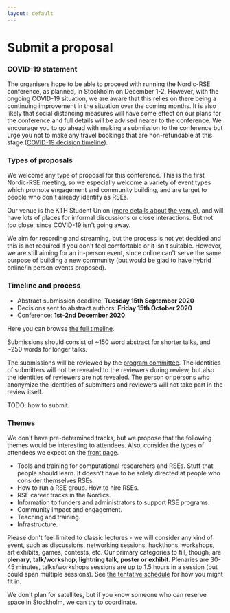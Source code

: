 ```yaml
---
layout: default
---
```


# Submit a proposal


### COVID-19 statement

The organisers hope to be able to proceed with running
the Nordic-RSE conference, as planned, in Stockholm on December 1-2.
However, with the ongoing COVID-19 situation, we are aware that this relies on
there being a continuing improvement in the situation over the coming months.
It is also likely that social distancing measures will have some effect on our
plans for the conference and full details will be advised nearer to the
conference. We encourage you to go ahead with making a submission to the
conference but urge you not to make any travel bookings that are non-refundable
at this stage ([COVID-19 decision timeline](/conference/timeline/)).


### Types of proposals

We welcome any type of proposal for this conference.  This is the
first Nordic-RSE meeting, so we especially welcome a variety of event
types which promote engagement and community building, and are target
to people who don't already identify as RSEs.

Our venue is the KTH Student Union ([more details about the venue](/conference/practical/#venue)),
and will have lots of places for
informal discussions or close interactions.  But not *too* close,
since COVID-19 isn't going away.

We aim for recording and streaming, but the process is not yet decided
and this is not required if you don't feel comfortable or it isn't
suitable.  However, we are still aiming for an in-person event, since
online can't serve the same purpose of building a new community (but
would be glad to have hybrid online/in person events proposed).


### Timeline and process

- Abstract submission deadline: **Tuesday 15th September 2020**
- Decisions sent to abstract authors: **Friday 15th October 2020**
- Conference: **1st-2nd December 2020**

Here you can browse [the full timeline](/conference/timeline/).

Submissions should consist of ~150 word abstract for
shorter talks, and ~250 words for longer talks.

The submissions will be reviewed by the [program committee](/conference/team/).
The identities of submitters will not be revealed to the reviewers during
review, but also the identities of reviewers are not revealed. The person or
persons who anonymize the identities of submitters and reviewers will not take
part in the review itself.

TODO: how to submit.


### Themes

We don't have pre-determined tracks, but we propose that the following
themes would be interesting to attendees.  Also, consider the types of
attendees we expect on the [front page](/conference/).

- Tools and training for computational researchers and RSEs.  Stuff
  that people should learn.  It doesn't have to be solely directed at
  people who consider themselves RSEs.
- How to run a RSE group.  How to hire RSEs.
- RSE career tracks in the Nordics.
- Information to funders and administrators to support RSE programs.
- Community impact and engagement.
- Teaching and training.
- Infrastructure.

Please don't feel limited to classic lectures - we will consider any
kind of event, such as discussions, networking sessions, hackthons,
workshops, art exhibits, games, contests, etc.  Our primary categories
to fill, though, are **plenary**, **talk/workshop**, **lightning
talk**, **poster or exhibit**.  Plenaries are 30-45 minutes,
talks/workshops sessions are up to 1.5 hours in a session (but could
span multiple sessions).  See [the tentative
schedule](/conference/schedule/) for how you might fit in.

We don't plan for satellites, but if you know someone who can reserve
space in Stockholm, we can try to coordinate.
